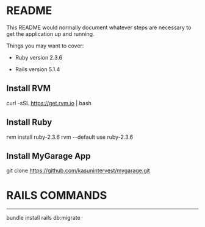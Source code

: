 # README

This README would normally document whatever steps are necessary to get the
application up and running.

Things you may want to cover:

* Ruby version 2.3.6

* Rails version 5.1.4


Install RVM
----------------------------------
curl -sSL https://get.rvm.io | bash


Install Ruby
----------------------------------
rvm install ruby-2.3.6
rvm --default use ruby-2.3.6


Install MyGarage App
----------------------------------
git clone https://github.com/kasunintervest/mygarage.git


# RAILS COMMANDS
----------------------------------
bundle install
rails db:migrate
